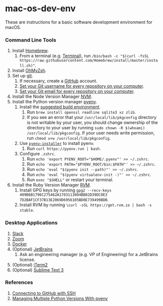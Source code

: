 # mac-os-dev-env
These are instructions for a basic software development environment for macOS.

### Command Line Tools
1. Install [Homebrew](https://brew.sh/).
   1. From a terminal (e.g.
   [Terminal](https://support.apple.com/guide/terminal/open-or-quit-terminal-apd5265185d-f365-44cb-8b09-71a064a42125/mac)),
   run `/bin/bash -c "$(curl -fsSL https://raw.githubusercontent.com/Homebrew/install/master/install.sh)"`.
1. Install [OhMyZsh](https://ohmyz.sh/#install).
1. Set up [git](https://docs.github.com/en/github/getting-started-with-github/set-up-git#setting-up-git).
   1. If necessary, create a [GitHub](http://github.com/) account.
   1. [Set your Git username for every repository on your computer](https://docs.github.com/en/github/using-git/setting-your-username-in-git#setting-your-git-username-for-every-repository-on-your-computer).
   1. [Set your Git email for every repository on your computer](https://docs.github.com/en/github/setting-up-and-managing-your-github-user-account/setting-your-commit-email-address#setting-your-commit-email-address-in-git).
1. Install the Node Version Manager [NVM](https://github.com/nvm-sh/nvm#install--update-script).
1. Install the Python version manager [pyenv](https://github.com/pyenv/pyenv/).
   1. Install the [suggested build environment](https://github.com/pyenv/pyenv/wiki#suggested-build-environment).
      1. Run `brew install openssl readline sqlite3 xz zlib`.
      1. If you see an error that your `/usr/local/lib/pkgconfig` directory is not writable by your user,
      you should change ownership of the directory to your user by running
      `sudo chown -R $(whoami) /usr/local/lib/pkgconfig`. If your user needs write permission, run
      `chmod u+w /usr/local/lib/pkgconfig`.
   1. Use [`pyenv-installer`](https://github.com/pyenv/pyenv-installer) to install pyenv.
      1. Run `curl https://pyenv.run | bash`.
   1. Configure `.zshrc`.
      1. Run `echo 'export PYENV_ROOT="$HOME/.pyenv"' >> ~/.zshrc`.
      1. Run `echo 'export PATH="$PYENV_ROOT/bin:$PATH"' >> ~/.zshrc`.
      1. Run `echo 'eval "$(pyenv init --path)"' >> ~/.zshrc`.
      1. Run `echo 'eval "$(pyenv virtualenv-init -)"' >> ~/.zshrc`.
      1. Run `exec "$SHELL"` or restart your terminal.
1. Install the Ruby Version Manager [RVM](https://rvm.io/).
   1. Install GPG keys by running `gpg2 --recv-keys 409B6B1796C275462A1703113804BB82D39DC0E3 7D2BAF1CF37B13E2069D6956105BD0E739499BDB`.
   1. Install RVM by running `\curl -sSL https://get.rvm.io | bash -s stable`.

### Desktop Applications
1. [Slack](https://slack.com/downloads/mac)
1. [Zoom](https://zoom.us/download)
1. [Docker](https://docs.docker.com/get-docker/)
1. (Optional) [JetBrains](https://www.jetbrains.com/all)
   1. Ask an engineering manager (e.g. VP of Engineering) for a JetBrains license.
1. (Optional) [iTerm2](https://www.iterm2.com/downloads.html)
1. (Optional) [Sublime Text 3](https://www.sublimetext.com/3)

### References
1. [Connecting to GitHub with SSH
](https://docs.github.com/en/github/authenticating-to-github/connecting-to-github-with-ssh)
1. [Managing Multiple Python Versions With pyenv](https://realpython.com/intro-to-pyenv/)
